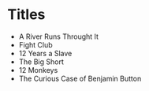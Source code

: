 # Titles

- A River Runs Throught It
- Fight Club
- 12 Years a Slave
- The Big Short
- 12 Monkeys
- The Curious Case of Benjamin Button